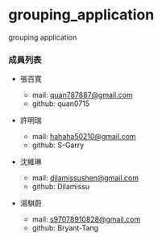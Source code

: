 # grouping_application
grouping application

### 成員列表
* 張百寬
    * mail: quan787887@gmail.com
    * github: quan0715

* 許明瑞
    * mail: hahaha50210@gmail.com
    * github: S-Garry

* 沈維琳
    * mail: dilamissushen@gmail.com
    * github: Dilamissu

* 湯騏蔚
    * mail: s97078910828@gmail.com
    * github: Bryant-Tang
